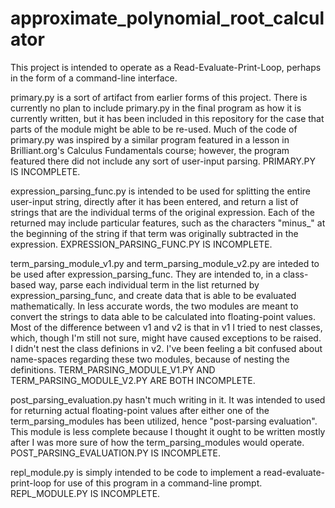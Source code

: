 # approximate_polynomial_root_calculator
This project is intended to operate as a Read-Evaluate-Print-Loop, perhaps in the form of a command-line interface.

primary.py is a sort of artifact from earlier forms of this project. There is currently no plan to include primary.py in the final program as how it is currently written, but it has been included in this repository for the case that parts of the module might be able to be re-used. Much of the code of primary.py was inspired by a similar program featured in a lesson in Brilliant.org's Calculus Fundamentals course; however, the program featured there did not include any sort of user-input parsing. PRIMARY.PY IS INCOMPLETE.

expression_parsing_func.py is intended to be used for splitting the entire user-input string, directly after it has been entered, and return a list of strings that are the individual terms of the original expression. Each of the returned may include particular features, such as the characters "minus_" at the beginning of the string if that term was originally subtracted in the expression. EXPRESSION_PARSING_FUNC.PY IS INCOMPLETE.

term_parsing_module_v1.py and term_parsing_module_v2.py are inteded to be used after expression_parsing_func. They are intended to, in a class-based way, parse each individual term in the list returned by expression_parsing_func, and create data that is able to be evaluated mathematically. In less accurate words, the two modules are meant to convert the strings to data able to be calculated into floating-point values. Most of the difference between v1 and v2 is that in v1 I tried to nest classes, which, though I'm still not sure, might have caused exceptions to be raised. I didn't nest the class definions in v2. I've been feeling a bit confused about name-spaces regarding these two modules, because of nesting the definitions. TERM_PARSING_MODULE_V1.PY AND TERM_PARSING_MODULE_V2.PY ARE BOTH INCOMPLETE.

post_parsing_evaluation.py hasn't much writing in it. It was intended to used for returning actual floating-point values after either one of the term_parsing_modules has been utilized, hence "post-parsing evaluation". This module is less complete because I thought it ought to be written mostly after I was more sure of how the term_parsing_modules would operate. POST_PARSING_EVALUATION.PY IS INCOMPLETE.

repl_module.py is simply intended to be code to implement a read-evaluate-print-loop for use of this program in a command-line prompt. REPL_MODULE.PY IS INCOMPLETE.

